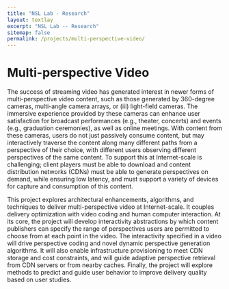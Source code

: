 ```yaml
---
title: "NSL Lab - Research"
layout: textlay
excerpt: "NSL Lab -- Research"
sitemap: false
permalink: /projects/multi-perspective-video/
---
```


# Multi-perspective Video #

The success of streaming video has generated interest in newer forms of multi-perspective video content, such as those generated by 360-degree cameras, multi-angle camera arrays, or (iii) light-field cameras. The immersive experience provided by these cameras can enhance user satisfaction for broadcast performances (e.g., theater, concerts) and events (e.g., graduation ceremonies), as well as online meetings. With content from these cameras, users do not just passively consume content, but may interactively traverse the content along many different paths from a perspective of their choice, with different users observing different perspectives of the same content. To support this at Internet-scale is challenging; client players must be able to download and content distribution networks (CDNs) must be able to generate perspectives on demand, while ensuring low latency, and must support a variety of devices for capture and consumption of this content.

This project explores architectural enhancements, algorithms, and techniques to deliver multi-perspective video at Internet-scale. It couples delivery optimization  with video coding and human computer interaction. At its core, the project will develop interactivity abstractions by which content publishers can specify the range of perspectives users are permitted to choose from at each point in the video. The interactivity specified in a video will drive perspective coding and novel dynamic perspective generation algorithms. It will also enable infrastructure provisioning to meet CDN storage and cost constraints, and will guide adaptive perspective retrieval from CDN servers or from nearby caches. Finally, the project will explore methods to predict and guide user behavior to improve delivery quality based on user studies.
